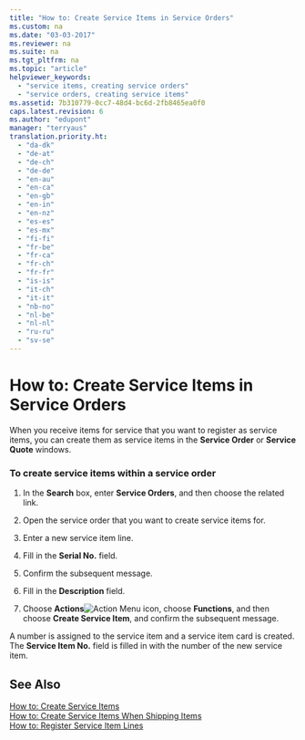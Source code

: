```yaml
---
title: "How to: Create Service Items in Service Orders"
ms.custom: na
ms.date: "03-03-2017"
ms.reviewer: na
ms.suite: na
ms.tgt_pltfrm: na
ms.topic: "article"
helpviewer_keywords: 
  - "service items, creating service orders"
  - "service orders, creating service items"
ms.assetid: 7b310779-0cc7-48d4-bc6d-2fb8465ea0f0
caps.latest.revision: 6
ms.author: "edupont"
manager: "terryaus"
translation.priority.ht: 
  - "da-dk"
  - "de-at"
  - "de-ch"
  - "de-de"
  - "en-au"
  - "en-ca"
  - "en-gb"
  - "en-in"
  - "en-nz"
  - "es-es"
  - "es-mx"
  - "fi-fi"
  - "fr-be"
  - "fr-ca"
  - "fr-ch"
  - "fr-fr"
  - "is-is"
  - "it-ch"
  - "it-it"
  - "nb-no"
  - "nl-be"
  - "nl-nl"
  - "ru-ru"
  - "sv-se"
---
```

# How to: Create Service Items in Service Orders
When you receive items for service that you want to register as service items, you can create them as service items in the **Service Order** or **Service Quote** windows.  
  
### To create service items within a service order  
  
1.  In the **Search** box, enter **Service Orders**, and then choose the related link.  
  
2.  Open the service order that you want to create service items for.  
  
3.  Enter a new service item line.  
  
4.  Fill in the **Serial No.** field.  
  
5.  Confirm the subsequent message.  
  
6.  Fill in the **Description** field.  
  
7.  Choose **Actions**![Action Menu icon](../DesignAndEngineering/media/actionmenuicon.png "actionMenuIcon"), choose **Functions**, and then choose **Create Service Item**, and confirm the subsequent message.  
  
 A number is assigned to the service item and a service item card is created. The **Service Item No.** field is filled in with the number of the new service item.  
  
## See Also  
 [How to: Create Service Items](../Service/how-to-create-service-items.md)   
 [How to: Create Service Items When Shipping Items](../Service/how-to-create-service-items-when-shipping-items.md)   
 [How to: Register Service Item Lines](../Service/how-to-register-service-item-lines.md)